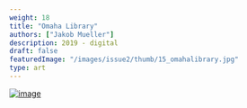 ```yaml
---
weight: 18
title: "Omaha Library"
authors: ["Jakob Mueller"]
description: 2019 - digital 
draft: false
featuredImage: "/images/issue2/thumb/15_omahalibrary.jpg"
type: art
---
```


<a href = "/images/issue2/15_omahalibrary.png" data-lightbox="img">![image](/images/issue2/15_omahalibrary.png#issues)</a>
